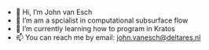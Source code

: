 - 👋 Hi, I’m John van Esch
- 👀 I’m am a spcialist in computational subsurface flow
- 🌱 I’m currently learning how to program in Kratos
- 📫 You can reach me by email: john.vanesch@deltares.nl

